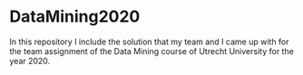 # DataMining2020
In this repository I include the solution that my team and I came up with for the team assignment of the Data Mining course of Utrecht University for the year 2020. 
